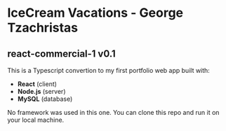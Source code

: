 # IceCream Vacations - George Tzachristas
## react-commercial-1 v0.1
This is a Typescript convertion to my first portfolio web app built with:  
- **React** (client)  
- **Node.js** (server)  
- **MySQL** (database)  

No framework was used in this one. You can clone this repo and run it on your local machine.  

